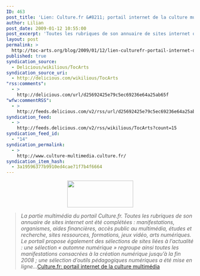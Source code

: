 ```yaml
---
ID: 463
post_title: 'Lien: Culture.fr &#8211; portail internet de la culture multimédia'
author: Lilian
post_date: 2009-01-12 10:55:00
post_excerpt: 'Toutes les rubriques de son annuaire de sites internet ont ainsi été complétées : manifestations, organismes, aides financières, accès public au multimédia, études et recherche, sites ressources, formations, jeux vidéo, arts numériques. Le portail propose également des sélections de sites liées à l’actualité : une sélection « automne numérique » regroupe ainsi toutes les manifestations consacrées à la création numérique jusqu’à la fin 2008 ; une sélection d’outils pédagogiques numériques a été mise en ligne'
layout: post
permalink: >
  http://toc-arts.org/blog/2009/01/12/lien-culturefr-portail-internet-de-la-culture-multimedia/
published: true
syndication_source:
  - Delicious/wikilious/TocArts
syndication_source_uri:
  - http://delicious.com/wikilious/TocArts
"rss:comments":
  - >
    http://delicious.com/url/d25692425e79c5ec69236e64a25ab65f
"wfw:commentRSS":
  - >
    http://feeds.delicious.com/v2/rss/url/d25692425e79c5ec69236e64a25ab65f
syndication_feed:
  - >
    http://feeds.delicious.com/v2/rss/wikilious/TocArts?count=15
syndication_feed_id:
  - "14"
syndication_permalink:
  - >
    http://www.culture-multimedia.culture.fr/
syndication_item_hash:
  - 3a19596377b9910ed4cae71f7b4f6664
---
```

<p style="text-align: center;">
  <a href="http://www.culture.fr/fr/sections/"><img class="aligncenter size-full wp-image-7577" title="culture-multimedia" src="http://toc-arts.org/blog/wp-content/uploads/2009/01/culture-multimedia.jpg" alt="" width="177" height="72" /></a>
</p>

> *La partie multimédia du portail Culture.fr. Toutes les rubriques de son annuaire de sites internet ont été complétées : manifestations, organismes, aides financières, accès public au multimédia, études et recherche, sites ressources, formations, jeux vidéo, arts numériques. Le portail propose également des sélections de sites liées à l’actualité : une sélection « automne numérique » regroupe ainsi toutes les manifestations consacrées à la création numérique jusqu’à la fin 2008 ; une sélection d’outils pédagogiques numériques a été mise en ligne...*[Culture.fr: portail internet de la culture multimédia][1]

 [1]: http://www.culture.fr/fr/sections/ "portail culture multimedia"
